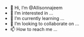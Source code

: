 - 👋 Hi, I’m @Allisonnajeem
- 👀 I’m interested in ...
- 🌱 I’m currently learning ...
- 💞️ I’m looking to collaborate on ...
- 📫 How to reach me ...

<!---
Allisonnajeem/Allisonnajeem is a ✨ special ✨ repository because its `README.md` (this file) appears on your GitHub profile.
You can click the Preview link to take a look at your changes.
--->
